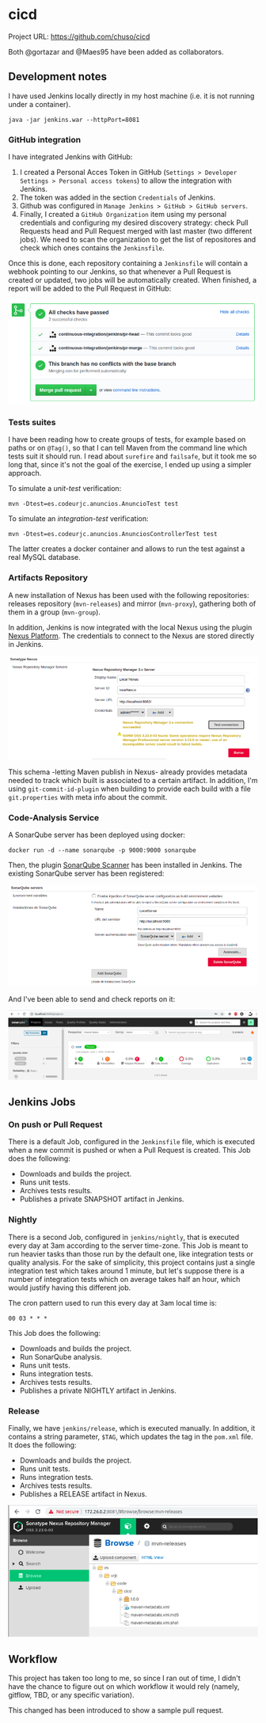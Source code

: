 # cicd

Project URL: https://github.com/chuso/cicd

Both @gortazar and @Maes95 have been added as collaborators.

## Development notes

I have used Jenkins locally directly in my host machine (i.e. it is not running under a container).

```
java -jar jenkins.war --httpPort=8081
```

### GitHub integration

I have integrated Jenkins with GitHub:
1. I created a Personal Acces Token in GitHub (`Settings > Developer Settings > Personal access tokens`) to allow the integration with Jenkins.
2. The token was added in the section `Credentials` of Jenkins.
3. Github was configured in `Manage Jenkins > GitHub > GitHub servers`.
4. Finally, I created a `GitHub Organization` item using my personal credentials and configuring my desired discovery strategy: check Pull Requests head and Pull Request merged with last master (two different jobs). We need to scan the organization to get the list of repositores and check which ones contains the `Jenkinsfile`.

Once this is done, each repository containing a `Jenkinsfile` will contain a webhook pointing to our Jenkins, so that whenever a Pull Request is created or updated, two jobs will be automatically created. When finished, a report will be added to the Pull Request in GitHub:

![alt text](doc/GitHub_jobs_PR.png "GitHub jobs in a Pull Request")

### Tests suites
I have been reading how to create groups of tests, for example based on paths or on `@Tag()`, so that I can tell Maven from the command line which tests suit it should run. I read about `surefire` and `failsafe`, but it took me so long that, since it's not the goal of the exercise, I ended up using a simpler approach.

To simulate a _unit-test_ verification:

```
mvn -Dtest=es.codeurjc.anuncios.AnuncioTest test
```

To simulate an _integration-test_ verification:

```
mvn -Dtest=es.codeurjc.anuncios.AnunciosControllerTest test
```

The latter creates a docker container and allows to run the test against a real MySQL database.

### Artifacts Repository
A new installation of Nexus has been used with the following repositories: releases repository (`mvn-releases`) and mirror (`mvn-proxy`), gathering both of them in a group  (`mvn-group`).

In addition, Jenkins is now integrated with the local Nexus using the plugin [Nexus Platform](https://plugins.jenkins.io/nexus-jenkins-plugin/). The credentials to connect to the Nexus are stored directly in Jenkins.

![alt text](doc/Jenkins_with_Nexus.png "Jenkins with Nexus")

This schema -letting Maven publish in Nexus- already provides metadata needed to track which built is associated to a certain artifact. In addition, I'm using `git-commit-id-plugin` when building to provide each build with a file `git.properties` with meta info about the commit.

### Code-Analysis Service
A SonarQube server has been deployed using docker:

```
docker run -d --name sonarqube -p 9000:9000 sonarqube
```

Then, the plugin [SonarQube Scanner](https://plugins.jenkins.io/sonar/) has been installed in Jenkins. The existing SonarQube server has been registered:

![alt text](doc/Jenkins_with_SonarQube.png "Jenkins with SonarQube")

And I've been able to send and check reports on it:

![alt text](doc/SonarQube.png "SonarQube")


## Jenkins Jobs

### On push or Pull Request

There is a default Job, configured in the `Jenkinsfile` file, which is executed when a new commit is pushed or when a Pull Request is created. This Job does the following:

* Downloads and builds the project.
* Runs unit tests.
* Archives tests results.
* Publishes a private SNAPSHOT artifact in Jenkins.

### Nightly

There is a second Job, configured in `jenkins/nightly`, that is executed every day at 3am according to the server time-zone. This Job is meant to run heavier tasks than those run by the default one, like integration tests or quality analysis. For the sake of simplicity, this project contains just a single integration test which takes around 1 minute, but let's suppose there is a number of integration tests which on average takes half an hour, which would justify having this different job.

The cron pattern used to run this every day at 3am local time is:

```
00 03 * * *
```

This Job does the following:

* Downloads and builds the project.
* Run SonarQube analysis.
* Runs unit tests.
* Runs integration tests.
* Archives tests results.
* Publishes a private NIGHTLY artifact in Jenkins.

### Release

Finally, we have `jenkins/release`, which is executed manually. In addition, it contains a string parameter, `$TAG`, which updates the tag in the `pom.xml` file. It does the following:

* Downloads and builds the project.
* Runs unit tests.
* Runs integration tests.
* Archives tests results.
* Publishes a RELEASE artifact in Nexus.

![alt text](doc/Nexus_with_Release.png "Nexus with Release")

## Workflow

This project has taken too long to me, so since I ran out of time, I didn't have the chance to figure out on which workflow it would rely (namely, gitflow, TBD, or any specific variation).

This changed has been introduced to show a sample pull request.
